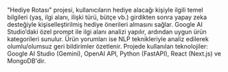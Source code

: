 "Hediye Rotası" projesi, kullanıcıların hediye alacağı kişiyle ilgili temel bilgileri (yaş, ilgi alanı, ilişki türü, bütçe vb.) girdikten sonra yapay zeka desteğiyle kişiselleştirilmiş hediye önerileri almasını sağlar. Google AI Studio’daki özel prompt ile ilgi alanı analizi yapılır, ardından uygun ürün kategorileri sunulur. Ürün yorumları ise NLP teknikleriyle analiz edilerek olumlu/olumsuz geri bildirimler özetlenir. Projede kullanılan teknolojiler: Google AI Studio (Gemini), OpenAI API, Python (FastAPI), React (Next.js) ve MongoDB'dir.
